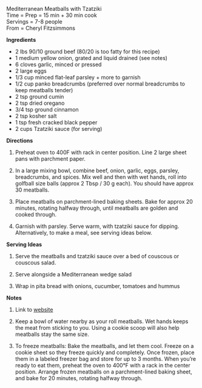 Mediterranean Meatballs with Tzatziki \
Time = Prep = 15 min + 30 min cook  \
Servings = 7-8 people \
From = Cheryl Fitzsimmons

**Ingredients**

- 2 lbs 90/10 ground beef (80/20 is too fatty for this recipe)
- 1 medium yellow onion, grated and liquid drained (see notes)
- 6 cloves garlic, minced or pressed
- 2 large eggs
- 1/3 cup minced flat-leaf parsley + more to garnish
- 1/2 cup panko breadcrumbs (preferred over normal breadcrumbs to keep meatballs tender)
- 2 tsp ground cumin
- 2 tsp dried oregano
- 3/4 tsp ground cinnamon
- 2 tsp kosher salt
- 1 tsp fresh cracked black pepper
- 2 cups Tzatziki sauce (for serving)


**Directions**

1. Preheat oven to 400F with rack in center position. Line 2 large sheet pans with parchment paper. 

2. In a large mixing bowl, combine beef, onion, garlic, eggs, parsley, breadcrumbs, and spices. Mix well and then with wet hands, roll into golfball size balls (approx 2 Tbsp / 30 g each). You should have approx 30 meatballs. 

3. Place meatballs on parchment-lined baking sheets. Bake for approx 20 minutes, rotating halfway through, until meatballs are golden and cooked through. 

4. Garnish with parsley. Serve warm, with tzatziki sauce for dipping. Alternatively, to make a meal, see serving ideas below. 

**Serving Ideas**

1. Serve the meatballs and tzatziki sauce over a bed of couscous or couscous salad.

2. Serve alongside a Mediterranean wedge salad

3. Wrap in pita bread with onions, cucumber, tomatoes and hummus


**Notes**

1. Link to [website](https://themodernproper.com/mediterranean-meatballs-with-tzatziki)

2. Keep a bowl of water nearby as your roll meatballs. Wet hands keeps the meat from sticking to you. Using a cookie scoop will also help meatballs stay the same size. 

3. To freeze meatballs: Bake the meatballs, and let them cool. Freeze on a cookie sheet so they freeze quickly and completely. Once frozen, place them in a labeled freezer bag and store for up to 3 months. When you’re ready to eat them, preheat the oven to 400°F with a rack in the center position. Arrange frozen meatballs on a parchment-lined baking sheet, and bake for 20 minutes, rotating halfway through. 
